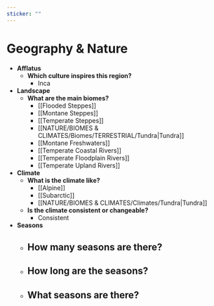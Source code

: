 ```yaml
---
sticker: ""
---
```

# Geography & Nature
- **Afflatus**
	- **Which culture inspires this region?**
		- Inca
- **Landscape**
	- **What are the main biomes?**
		- [[Flooded Steppes]]
		- [[Montane Steppes]]
		- [[Temperate Steppes]]
		- [[NATURE/BIOMES & CLIMATES/Biomes/TERRESTRIAL/Tundra|Tundra]]
		- [[Montane Freshwaters]]
		- [[Temperate Coastal Rivers]]
		- [[Temperate Floodplain Rivers]]
		- [[Temperate Upland Rivers]]
- **Climate**
	- **What is the climate like?**
		- [[Alpine]]
		- [[Subarctic]]
		- [[NATURE/BIOMES & CLIMATES/Climates/Tundra|Tundra]]
	- **Is the climate consistent or changeable?**
		- Consistent
- **Seasons**
	- **How many seasons are there?**
		- 
	- **How long are the seasons?**
		- 
	- **What seasons are there?**
		- 